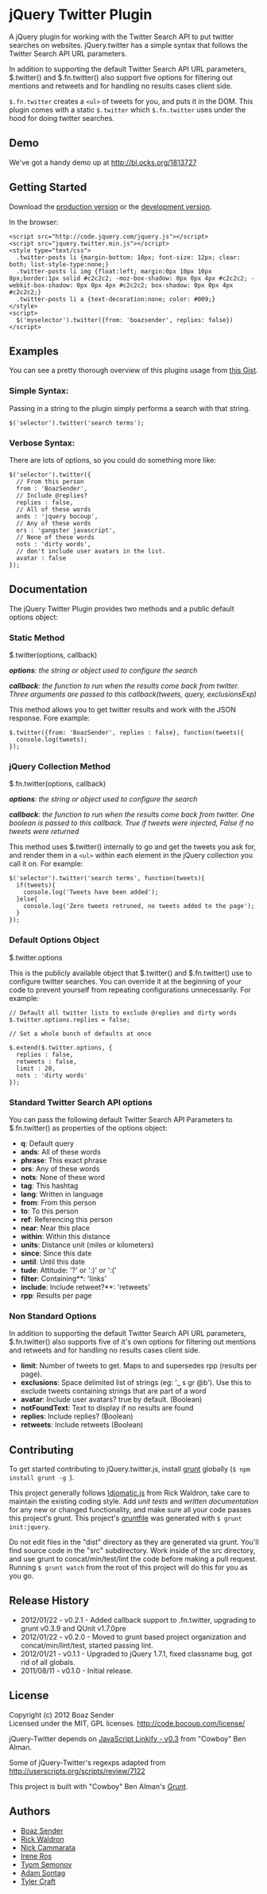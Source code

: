 # jQuery Twitter Plugin

A jQuery plugin for working with the Twitter Search API to put twitter searches on websites. jQuery.twitter has a simple syntax that follows the Twitter Search API URL parameters.

In addition to supporting the default Twitter Search API URL parameters, $.twitter() and $.fn.twitter() also support five options for filtering out mentions and retweets and for handling no results cases client side.

```$.fn.twitter``` creates a ```<ul>``` of tweets for you, and puts it in the DOM. This plugin comes with a static ```$.twitter``` which ```$.fn.twitter``` uses under the hood for doing twitter searches.

## Demo
We've got a handy demo up at http://bl.ocks.org/1813727

## Getting Started
Download the [production version][min] or the [development version][max].

[min]: https://raw.github.com/boazsender/jQuery-Twitter-Plugin/master/dist/jquery.twitter.min.js
[max]: https://raw.github.com/boazsender/jQuery-Twitter-Plugin/master/dist/jquery.twitter.js

In the browser:

```
<script src="http://code.jquery.com/jquery.js"></script>
<script src="jquery.twitter.min.js"></script>
<style type="text/css">
  .twitter-posts li {margin-bottom: 10px; font-size: 12px; clear: both; list-style-type:none;}
  .twitter-posts li img {float:left; margin:0px 10px 10px 0px;border:1px solid #c2c2c2; -moz-box-shadow: 0px 0px 4px #c2c2c2; -webkit-box-shadow: 0px 0px 4px #c2c2c2; box-shadow: 0px 0px 4px #c2c2c2;}
  .twitter-posts li a {text-decoration:none; color: #009;}
</style>
<script>
  $('myselector').twitter({from: 'boazsender', replies: false})
</script>
```

## Examples
You can see a pretty thorough overview of this plugins usage from [this Gist](http://bl.ocks.org/1813727).

### Simple Syntax:
Passing in a string to the plugin simply performs a search with that string.

```
$('selector').twitter('search terms');
```

### Verbose Syntax:
There are lots of options, so you could do something more like:

```
$('selector').twitter({
  // From this person
  from : 'BoazSender',
  // Include @replies?
  replies : false,
  // All of these words
  ands : 'jquery bocoup',
  // Any of these words	
  ors : 'gangster javascript',
  // None of these words
  nots : 'dirty words',
  // don't include user avatars in the list.
  avatar : false
});
```

## Documentation
The jQuery Twitter Plugin provides two methods and a public default options object:

### Static Method
$.twitter(options, callback)

_**options**: the string or object used to configure the search_

_**callback**: the function to run when the results come back from twitter. Three arguments are passed to this callback(tweets, query, exclusionsExp)_

This method allows you to get twitter results and work with the JSON response. Fore example:

```
$.twitter({from: 'BoazSender', replies : false}, function(tweets){
  console.log(tweets);
});
```

### jQuery Collection Method
$.fn.twitter(options, callback)

_**options**: the string or object used to configure the search_

_**callback**: the function to run when the results come back from twitter. One boolean is passed to this callback. True if tweets were injected, False if no tweets were returned_

This method uses $.twitter() internally to go and get the tweets you ask for, and render them in a ```<ul>``` within each element in the jQuery collection you call it on. For example:

  ```
  $('selector').twitter('search terms', function(tweets){
    if(tweets){
      console.log('Tweets have been added');
    }else{
      console.log('Zero tweets retruned, no tweets added to the page'); 
    }
  });
  ```

### Default Options Object
$.twitter.options

This is the publicly available object that $.twitter() and $.fn.twitter() use to configure twitter searches. You can override it at the beginning of your code to prevent yourself from repeating configurations unnecessarily. For example:

```
// Default all twitter lists to exclude @replies and dirty words
$.twitter.options.replies = false; 

// Set a whole bunch of defaults at once

$.extend($.twitter.options, {
  replies : false,
  retweets : false,
  limit : 20,
  nots : 'dirty words'
});
```

### Standard Twitter Search API options
You can pass the following default Twitter Search API Parameters to $.fn.twitter() as properties of the options object:

* **q**: Default query
* **ands**: All of these words
* **phrase**: This exact phrase
* **ors**: Any of these words
* **nots**: None of these word
* **tag**: This hashtag
* **lang**: Written in language
* **from**: From this person
* **to**: To this person
* **ref**: Referencing this person
* **near**: Near this place
* **within**: Within this distance
* **units**: Distance unit (miles or kilometers)
* **since**: Since this date
* **until**: Until this date
* **tude**: Attitude: '?' or ':)' or ':('
* **filter**: Containing**: 'links'
* **include**: Include retweet?**: 'retweets'
* **rpp**: Results per page

### Non Standard Options
In addition to supporting the default Twitter Search API URL parameters, $.fn.twitter() also supports five of it's own options for filtering out mentions and retweets and for handling no results cases client side.

* **limit**: Number of tweets to get. Maps to and supersedes rpp (results per page).
* **exclusions**: Space delimited list of strings (eg: '_ s gr @b'). Use this to exclude tweets containing strings that are part of a word
* **avatar**: Include user avatars? true by default. (Boolean)
* **notFoundText**: Text to display if no results are found
* **replies**: Include replies? (Boolean)
* **retweets**: Include retweets (Boolean)

## Contributing
To get started contributing to jQuery.twitter.js, install [grunt](https://github.com/cowboy/grunt) globally (```$ npm install grunt -g ```).

This project generally follows [Idiomatic.js](https://github.com/rwldrn/idiomatic.js) from Rick Waldron, take care to maintain the existing coding style. Add *unit tests* and *written documentation* for any new or changed functionality, and make sure all your code passes this project's grunt. This project's [gruntfile](https://github.com/boazsender/jQuery-Twitter-Plugin/blob/master/grunt.js) was generated with ```$ grunt init:jquery```.

Do not edit files in the "dist" directory as they are generated via grunt. You'll find source code in the "src" subdirectory. Work inside of the src directory, and use grunt to concat/min/test/lint the code before making a pull request. Running ```$ grunt watch``` from the root of this project will do this for you as you go.

## Release History

* 2012/01/22 - v0.2.1 - Added callback support to .fn.twitter, upgrading to grunt v0.3.9 and QUnit v1.7.0pre
* 2012/01/22 - v0.2.0 - Moved to grunt based project organization and concat/min/lint/test, started passing lint.
* 2012/01/21 - v0.1.1 - Upgraded to jQuery 1.7.1, fixed classname bug, got rid of all globals.
* 2011/08/11 - v0.1.0 - Initial release.

## License
Copyright (c) 2012 Boaz Sender  
Licensed under the MIT, GPL licenses.
http://code.bocoup.com/license/

jQuery-Twitter depends on [JavaScript Linkify - v0.3](http://benalman.com/projects/javascript-linkify) from "Cowboy" Ben Alman.

Some of jQuery-Twitter's regexps adapted from http://userscripts.org/scripts/review/7122

This project is built with "Cowboy" Ben Alman's [Grunt](https://github.com/cowboy/grunt).

## Authors

* [Boaz Sender](http://github.com/boazsender)
* [Rick Waldron](http://github.com/rwldrn)
* [Nick Cammarata](http://github.com/ncammarata)
* [Irene Ros](http://github.com/iros)
* [Tyom Semonov](https://github.com/tyom)
* [Adam Sontag](http://github.com/ajpiano)
* [Tyler Craft](http://github.com/tylercraft)
